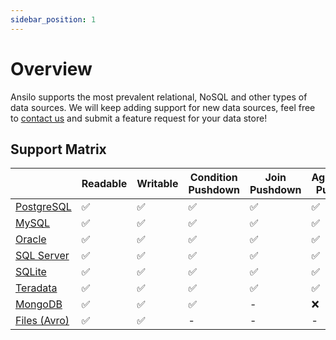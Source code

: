 ```yaml
---
sidebar_position: 1
---
```


# Overview

Ansilo supports the most prevalent relational, NoSQL and other types of data sources.
We will keep adding support for new data sources, feel free to [contact us](/todo) and submit a feature request for your data store!

## Support Matrix

|                              | Readable | Writable | Condition Pushdown | Join Pushdown | Aggregation Pushdown | Sort/Limit/Offset Pushdown |
| ---------------------------- | -------- | -------- | ------------------ | ------------- | -------------------- | -------------------------- |
| [PostgreSQL](./postgresql)   | ✅       | ✅       | ✅                 | ✅            | ✅                   | ✅                         |
| [MySQL](./mysql)             | ✅       | ✅       | ✅                 | ✅            | ✅                   | ✅                         |
| [Oracle](./oracle)           | ✅       | ✅       | ✅                 | ✅            | ✅                   | ✅                         |
| [SQL Server](./sql-server)   | ✅       | ✅       | ✅                 | ✅            | ✅                   | ✅                         |
| [SQLite](./sqlite)           | ✅       | ✅       | ✅                 | ✅            | ✅                   | ✅                         |
| [Teradata](./teradata)       | ✅       | ✅       | ✅                 | ✅            | ✅                   | ✅                         |
| [MongoDB](./mongodb)         | ✅       | ✅       | ✅                 | -             | ❌                   | ✅                         |
| [Files (Avro)](./files-avro) | ✅       | ✅       | -                  | -             | -                    | -                          |
